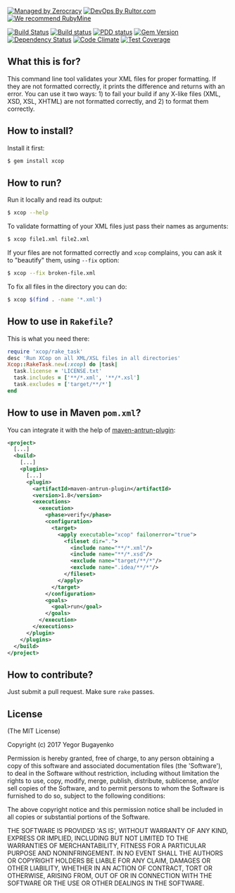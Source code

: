 [![Managed by Zerocracy](http://www.zerocracy.com/badge.svg)](http://www.zerocracy.com)
[![DevOps By Rultor.com](http://www.rultor.com/b/yegor256/xcop)](http://www.rultor.com/p/yegor256/xcop)
[![We recommend RubyMine](http://img.teamed.io/rubymine-recommend.svg)](https://www.jetbrains.com/ruby/)

[![Build Status](https://travis-ci.org/yegor256/xcop.svg)](https://travis-ci.org/yegor256/xcop)
[![Build status](https://ci.appveyor.com/api/projects/status/orvfo2qgmd1d7a2i?svg=true)](https://ci.appveyor.com/project/yegor256/xcop)
[![PDD status](http://www.0pdd.com/svg?name=yegor256/xcop)](http://www.0pdd.com/p?name=yegor256/xcop)
[![Gem Version](https://badge.fury.io/rb/xcop.svg)](http://badge.fury.io/rb/xcop)
[![Dependency Status](https://gemnasium.com/yegor256/xcop.svg)](https://gemnasium.com/yegor256/xcop)
[![Code Climate](http://img.shields.io/codeclimate/github/yegor256/xcop.svg)](https://codeclimate.com/github/yegor256/xcop)
[![Test Coverage](https://img.shields.io/codecov/c/github/yegor256/xcop.svg)](https://codecov.io/github/yegor256/xcop?branch=master)

## What this is for?

This command line tool validates your XML files for proper formatting.
If they are not formatted correctly, it prints the difference and
returns with an error. You can use it two ways: 1) to fail your build
if any X-like files (XML, XSD, XSL, XHTML) are not formatted correctly,
and 2) to format them correctly.

## How to install?

Install it first:

```bash
$ gem install xcop
```

## How to run?

Run it locally and read its output:

```bash
$ xcop --help
```

To validate formatting of your XML files just pass their names
as arguments:

```bash
$ xcop file1.xml file2.xml
```

If your files are not formatted correctly and `xcop` complains, you
can ask it to "beautify" them, using `--fix` option:

```bash
$ xcop --fix broken-file.xml
```

To fix all files in the directory you can do:

```bash
$ xcop $(find . -name '*.xml')
```

## How to use in `Rakefile`?

This is what you need there:

```ruby
require 'xcop/rake_task'
desc 'Run XCop on all XML/XSL files in all directories'
Xcop::RakeTask.new(:xcop) do |task|
  task.license = 'LICENSE.txt'
  task.includes = ['**/*.xml', '**/*.xsl']
  task.excludes = ['target/**/*']
end
```

## How to use in Maven `pom.xml`?

You can integrate it with the help of
[maven-antrun-plugin](http://maven.apache.org/plugins/maven-antrun-plugin/):

```xml
<project>
  [...]
  <build>
    [...]
    <plugins>
      [...]
      <plugin>
        <artifactId>maven-antrun-plugin</artifactId>
        <version>1.8</version>
        <executions>
          <execution>
            <phase>verify</phase>
            <configuration>
              <target>
                <apply executable="xcop" failonerror="true">
                  <fileset dir=".">
                    <include name="**/*.xml"/>
                    <include name="**/*.xsd"/>
                    <exclude name="target/**/*"/>
                    <exclude name=".idea/**/*"/>
                  </fileset>
                </apply>
              </target>
            </configuration>
            <goals>
              <goal>run</goal>
            </goals>
          </execution>
        </executions>
      </plugin>
    </plugins>
  </build>
</project>
```

## How to contribute?

Just submit a pull request. Make sure `rake` passes.

## License

(The MIT License)

Copyright (c) 2017 Yegor Bugayenko

Permission is hereby granted, free of charge, to any person obtaining a copy
of this software and associated documentation files (the 'Software'), to deal
in the Software without restriction, including without limitation the rights
to use, copy, modify, merge, publish, distribute, sublicense, and/or sell
copies of the Software, and to permit persons to whom the Software is
furnished to do so, subject to the following conditions:

The above copyright notice and this permission notice shall be included in all
copies or substantial portions of the Software.

THE SOFTWARE IS PROVIDED 'AS IS', WITHOUT WARRANTY OF ANY KIND, EXPRESS OR
IMPLIED, INCLUDING BUT NOT LIMITED TO THE WARRANTIES OF MERCHANTABILITY,
FITNESS FOR A PARTICULAR PURPOSE AND NONINFRINGEMENT. IN NO EVENT SHALL THE
AUTHORS OR COPYRIGHT HOLDERS BE LIABLE FOR ANY CLAIM, DAMAGES OR OTHER
LIABILITY, WHETHER IN AN ACTION OF CONTRACT, TORT OR OTHERWISE, ARISING FROM,
OUT OF OR IN CONNECTION WITH THE SOFTWARE OR THE USE OR OTHER DEALINGS IN THE
SOFTWARE.
